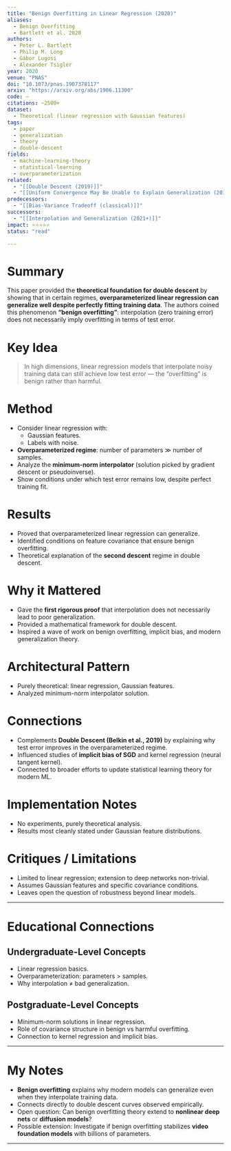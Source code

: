 ```yaml
---
title: "Benign Overfitting in Linear Regression (2020)"
aliases:
  - Benign Overfitting
  - Bartlett et al. 2020
authors:
  - Peter L. Bartlett
  - Philip M. Long
  - Gábor Lugosi
  - Alexander Tsigler
year: 2020
venue: "PNAS"
doi: "10.1073/pnas.1907378117"
arxiv: "https://arxiv.org/abs/1906.11300"
code: —
citations: ~2500+
dataset:
  - Theoretical (linear regression with Gaussian features)
tags:
  - paper
  - generalization
  - theory
  - double-descent
fields:
  - machine-learning-theory
  - statistical-learning
  - overparameterization
related:
  - "[[Double Descent (2019)]]"
  - "[[Uniform Convergence May Be Unable to Explain Generalization (2019)]]"
predecessors:
  - "[[Bias-Variance Tradeoff (classical)]]"
successors:
  - "[[Interpolation and Generalization (2021+)]]"
impact: ⭐⭐⭐⭐⭐
status: "read"

---
```


# Summary
This paper provided the **theoretical foundation for double descent** by showing that in certain regimes, **overparameterized linear regression can generalize well despite perfectly fitting training data**. The authors coined this phenomenon **“benign overfitting”**: interpolation (zero training error) does not necessarily imply overfitting in terms of test error.

# Key Idea
> In high dimensions, linear regression models that interpolate noisy training data can still achieve low test error — the “overfitting” is benign rather than harmful.

# Method
- Consider linear regression with:
  - Gaussian features.  
  - Labels with noise.  
- **Overparameterized regime**: number of parameters ≫ number of samples.  
- Analyze the **minimum-norm interpolator** (solution picked by gradient descent or pseudoinverse).  
- Show conditions under which test error remains low, despite perfect training fit.  

# Results
- Proved that overparameterized linear regression can generalize.  
- Identified conditions on feature covariance that ensure benign overfitting.  
- Theoretical explanation of the **second descent** regime in double descent.  

# Why it Mattered
- Gave the **first rigorous proof** that interpolation does not necessarily lead to poor generalization.  
- Provided a mathematical framework for double descent.  
- Inspired a wave of work on benign overfitting, implicit bias, and modern generalization theory.  

# Architectural Pattern
- Purely theoretical: linear regression, Gaussian features.  
- Analyzed minimum-norm interpolator solution.  

# Connections
- Complements **Double Descent (Belkin et al., 2019)** by explaining why test error improves in the overparameterized regime.  
- Influenced studies of **implicit bias of SGD** and kernel regression (neural tangent kernel).  
- Connected to broader efforts to update statistical learning theory for modern ML.  

# Implementation Notes
- No experiments, purely theoretical analysis.  
- Results most cleanly stated under Gaussian feature distributions.  

# Critiques / Limitations
- Limited to linear regression; extension to deep networks non-trivial.  
- Assumes Gaussian features and specific covariance conditions.  
- Leaves open the question of robustness beyond linear models.  

---

# Educational Connections

## Undergraduate-Level Concepts
- Linear regression basics.  
- Overparameterization: parameters > samples.  
- Why interpolation ≠ bad generalization.  

## Postgraduate-Level Concepts
- Minimum-norm solutions in linear regression.  
- Role of covariance structure in benign vs harmful overfitting.  
- Connection to kernel regression and implicit bias.  

---

# My Notes
- **Benign overfitting** explains why modern models can generalize even when they interpolate training data.  
- Connects directly to double descent curves observed empirically.  
- Open question: Can benign overfitting theory extend to **nonlinear deep nets** or **diffusion models**?  
- Possible extension: Investigate if benign overfitting stabilizes **video foundation models** with billions of parameters.  

---
